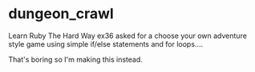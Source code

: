 # dungeon_crawl

Learn Ruby The Hard Way ex36 asked for a choose your own adventure style game using simple if/else statements and for loops....

That's boring so I'm making this instead.
